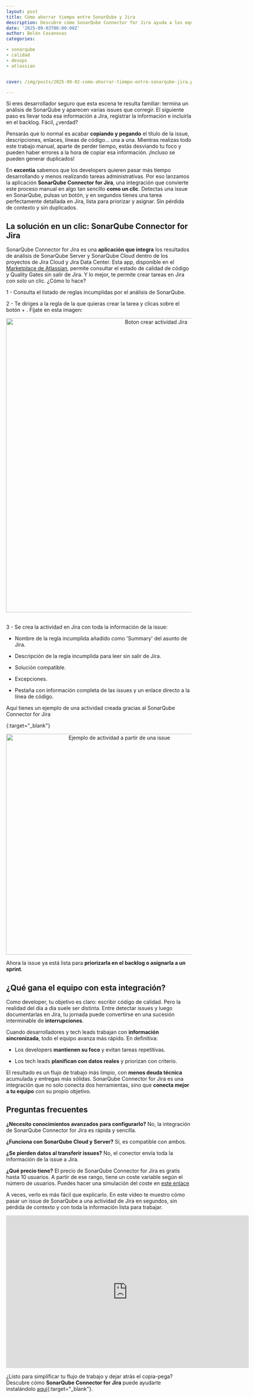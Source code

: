 ```yaml
---
layout: post
title: Cómo ahorrar tiempo entre SonarQube y Jira
description: Descubre cómo SonarQube Connector for Jira ayuda a los equipos de desarrollo a crear actividades en Jira sin perder tiempo ni duplicar trabajo.
date: '2025-09-03T08:00:00Z'
author: Belén Casanovas
categories:

- sonarqube
- calidad
- devops
- atlassian


cover: /img/posts/2025-09-02-como-ahorrar-tiempo-entre-sonarqube-jira.png

---
```


Si eres desarrollador seguro que esta escena te resulta familiar: termina un análisis de SonarQube y aparecen varias issues que corregir. El siguiente paso es llevar toda esa información a Jira, registrar la información e incluirla en el backlog. Fácil, ¿verdad?

Pensarás que lo normal es acabar **copiando y pegando** el título de la issue, descripciones, enlaces, líneas de código... una a una. Mientras realizas todo este trabajo manual, aparte de perder tiempo, estás desviando tu foco y pueden haber errores a la hora de copiar esa información. ¡Incluso se pueden generar duplicados!

En **excentia** sabemos que los developers quieren pasar más tiempo desarrollando y menos realizando tareas administrativas. Por eso lanzamos la aplicación **SonarQube Connector for Jira**, una integración que convierte este proceso manual en algo tan sencillo **como un clic**. Detectas una issue en SonarQube, pulsas un botón, y en segundos tienes una tarea perfectamente detallada en Jira, lista para priorizar y asignar. Sin pérdida de contexto y sin duplicados.

<h2>La solución en un clic: SonarQube Connector for Jira</h2>

SonarQube Connector for Jira es una **aplicación que integra** los resultados de análisis de SonarQube Server y SonarQube Cloud dentro de los proyectos de Jira Cloud y Jira Data Center. Esta app, disponible en el [Marketplace de Atlassian](/apps-atlassian-marketplace), permite consultar el estado de calidad de código y Quality Gates sin salir de Jira. Y lo mejor, te permite crear tareas en Jira con solo un clic. ¿Cómo lo hace?

1 - Consulta el listado de reglas incumplidas por el análisis de SonarQube.   <br> 

2 - Te diriges a la regla de la que quieras crear la tarea y clicas sobre el botón + . Fíjate en esta imagen:  <br> 

<div style="text-align: center;">
<img src="/img/atlassian-addons/sonarqube-connector-for-jira-crear-actividad.png" width="800" alt="Boton crear actividad Jira">
</div>
<br>

3 - Se crea la actividad en Jira con toda la información de la issue:   <br> 

- Nombre de la regla incumplida añadido como 'Summary' del asunto de Jira.  <br> 

- Descripción de la regla incumplida para leer sin salir de Jira.  <br>

- Solución compatible. <br>

- Excepciones. <br>

- Pestaña con información completa de las issues y un enlace directo a la línea de código. <br>

Aquí tienes un ejemplo de una actividad creada gracias al SonarQube Connector for Jira


{:target="_blank"} 

<div style="text-align: center;">
<img src="/img/atlassian-addons/sonarqube-connector-for-jira-issue.png" width="600" alt="Ejemplo de actividad a partir de una issue">
</div>

Ahora la issue ya está lista para **priorizarla en el backlog o asignarla a un sprint**. 


<h2>¿Qué gana el equipo con esta integración?</h2>

Como developer, tu objetivo es claro: escribir código de calidad. Pero la realidad del día a día suele ser distinta. Entre detectar issues y luego documentarlas en Jira, tu jornada puede convertirse en una sucesión interminable de **interrupciones**.

Cuando desarrolladores y tech leads trabajan con **información sincronizada**, todo el equipo avanza más rápido. En definitiva: 

- Los developers **mantienen su foco** y evitan tareas repetitivas. <br>

- Los tech leads **planifican con datos reales** y priorizan con criterio. <br>

El resultado es un flujo de trabajo más limpio, con **menos deuda técnica** acumulada y entregas más sólidas. SonarQube Connector for Jira es una integración que no solo conecta dos herramientas, sino que **conecta mejor a tu equipo** con su propio objetivo.


<h2> Preguntas frecuentes </h2>

**¿Necesito conocimientos avanzados para configurarlo?**
No, la integración de SonarQube Connector for Jira es rápida y sencilla.

**¿Funciona con SonarQube Cloud y Server?**
Sí, es compatible con ambos.

**¿Se pierden datos al transferir issues?**
No, el conector envía toda la información de la issue a Jira.

**¿Qué precio tiene?**
El precio de SonarQube Connector for Jira es gratis hasta 10 usuarios. A partir de ese rango, tiene un coste variable según el número de usuarios. Puedes hacer una simulación del coste en [este enlace](https://marketplace.atlassian.com/apps/1217471/sonarqube-connector-for-jira?tab=pricing)

A veces, verlo es más fácil que explicarlo. En este vídeo te muestro cómo pasar un issue de SonarQube a una actividad de Jira en segundos, sin pérdida de contexto y con toda la información lista para trabajar.

<iframe width="660" height="415" src="https://www.youtube.com/embed/3YXbauc0zuY?si=sZZF9JBsEj7pNaLX" title="YouTube video player" frameborder="0" allow="accelerometer; autoplay; clipboard-write; encrypted-media; gyroscope; picture-in-picture; web-share" referrerpolicy="strict-origin-when-cross-origin" allowfullscreen></iframe>

<br>

¿Listo para simplificar tu flujo de trabajo y dejar atrás el copia-pega? Descubre cómo **SonarQube Connector for Jira** puede ayudarte instalándolo [aquí](https://marketplace.atlassian.com/apps/1217471/sonarqube-connector-for-jira){:target="_blank"}.